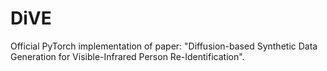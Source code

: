 # DiVE
Official PyTorch implementation of paper: "Diffusion-based Synthetic Data Generation for Visible-Infrared Person Re-Identification".

